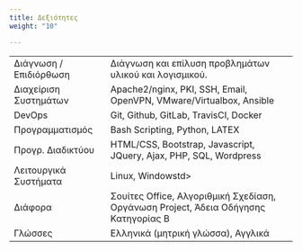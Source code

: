 ```yaml
---
title: Δεξιότητες
weight: "10"

---
```

<table class="tableres">
   <tbody>
      <tr>
         <td>Διάγνωση / Επιδιόρθωση</td>
         <td>Διάγνωση και επίλυση προβλημάτων υλικού και λογισμικού.</td>
      </tr>
      <tr>
         <td>Διαχείριση Συστημάτων</td>
         <td>Apache2/nginx, PKI, SSH, Email, OpenVPN, VMware/Virtualbox, Ansible</td>
      </tr>
      <tr>
         <td>DevOps</td>
         <td>Git, Github, GitLab, TravisCI, Docker</td>
      </tr>
      <tr>
         <td>Προγραμματισμός</td>
         <td>Bash Scripting, Python, LATEX</td>
      </tr>
      <tr>
         <td>Προγρ. Διαδικτύου</td>
         <td>HTML/CSS, Bootstrap, Javascript, JQuery, Ajax, PHP, SQL, Wordpress</td>
      </tr>
      <tr>
         <td>Λειτουργικά Συστήματα</td>
         <td>Linux, Windowstd>
      </tr>
      <tr>
         <td>Διάφορα</td>
         <td>Σουίτες Office, Αλγοριθμική Σχεδίαση, Οργάνωση Project, Άδεια Οδήγησης Κατηγορίας Β</td>
      </tr>
      <tr>
         <td>Γλώσσες</td>
         <td>Ελληνικά (μητρική γλώσσα), Αγγλικά</td>
      </tr>
   </tbody>
</table>

